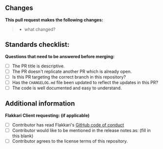 ## Changes

**This pull request makes the following changes:**

> - what changed?

## Standards checklist:

**Questions that need to be answered before merging:**

- [ ] The PR title is descriptive.
- [ ] The PR doesn't replicate another PR which is already open.
- [ ] Is this PR targeting the correct branch in this repository?
- [ ] Has the `CHANGELOG.md` file been updated to reflect the updates in this PR?
- [ ] The code is well documented and easy to understand.

## Additional information

**Flakkari Client requesting: (if applicable)**

- [ ] Contributor has read Flakkari's [GitHub code of conduct](https://MasterLaplace/Flakkari/blob/main/.github/CODE_OF_CONDUCT.md)
- [ ] Contributor would like to be mentioned in the release notes as: (fill in this blank)
- [ ] Contributor agrees to the license terms of this repository.
